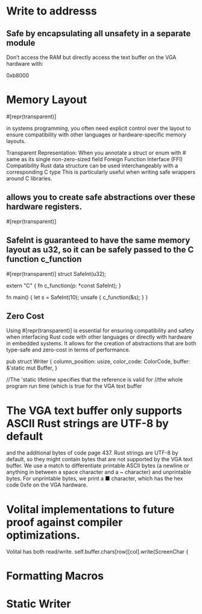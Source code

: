 # Write to addresss
## Safe by encapsulating all unsafety in a separate module
Don’t access the RAM but directly access the text buffer on the VGA hardware with:

0xb8000

# Memory Layout
#[repr(transparent)]

in systems programming, you often need explicit control over the layout to ensure compatibility with other languages or hardware-specific memory layouts.

Transparent Representation: When you annotate a struct or enum with #
same as its single non-zero-sized field
Foreign Function Interface (FFI) Compatibility
Rust data structure can be used interchangeably with a corresponding C type
This is particularly useful when writing safe wrappers around C libraries.
## allows you to create safe abstractions over these hardware registers.
#[repr(transparent)]

## SafeInt is guaranteed to have the same memory layout as u32, so it can be safely passed to the C function c_function
#[repr(transparent)]
struct SafeInt(u32);

extern "C" {
    fn c_function(p: *const SafeInt);
}

fn main() {
    let s = SafeInt(10);
    unsafe {
        c_function(&s);
    }
}

## Zero Cost
Using #[repr(transparent)] is essential for ensuring compatibility and safety when interfacing Rust code with other languages or directly with hardware in embedded systems. It allows for the creation of abstractions that are both type-safe and zero-cost in terms of performance.

pub struct Writer {
    column_position: usize,
    color_code: ColorCode,
    buffer: &'static mut Buffer,
}

//The 'static lifetime specifies that the reference is valid for 
//the whole program run time (which is true for the VGA text buffer

# The VGA text buffer only supports ASCII Rust strings are UTF-8 by default
and the additional bytes of code page 437. Rust strings are UTF-8 by default, so they might contain bytes that are not supported by the VGA text buffer. We use a match to differentiate printable ASCII bytes (a newline or anything in between a space character and a ~ character) and unprintable bytes. For unprintable bytes, we print a ■ character, which has the hex code 0xfe on the VGA hardware.


# Volital implementations to future proof against compiler optimizations.
Volital has both read/write.
 self.buffer.chars[row][col].write(ScreenChar {

# Formatting Macros

# Static Writer